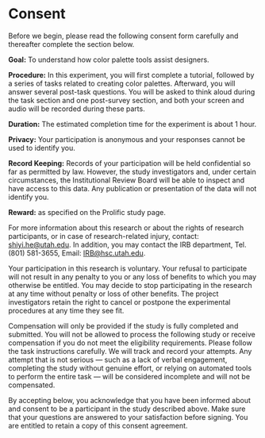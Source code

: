 # Consent

Before we begin, please read the following consent form carefully and thereafter complete the section below.

**Goal:** To understand how color palette tools assist designers.

**Procedure:** In this experiment, you will first complete a tutorial, followed by a series of tasks related to creating color palettes. Afterward, you will answer several post-task questions. You will be asked to think aloud during the task section and one post-survey section, and both your screen and audio will be recorded during these parts.

**Duration:** The estimated completion time for the experiment is about 1 hour.

**Privacy:** Your participation is anonymous and your responses cannot be used to identify you.

**Record Keeping:** Records of your participation will be held confidential so far as permitted by law. However, 
the study investigators and, under certain circumstances, the Institutional Review Board will be able to inspect and 
have access to this data. Any publication or presentation of the data will not identify you.

**Reward:** as specified on the Prolific study page.

For more information about this research or about the rights of research participants, or in case of research-related injury, contact: shiyi.he@utah.edu. In addition, you may contact the IRB department, Tel. (801) 581-3655, Email: IRB@hsc.utah.edu.

Your participation in this research is voluntary. Your refusal to participate will not result in any penalty to you or any loss of benefits to which you may otherwise be entitled. You may decide to stop participating in the research at any time without penalty or loss of other benefits. The project investigators retain the right to cancel or postpone the experimental procedures at any time they see fit.

Compensation will only be provided if the study is fully completed and submitted. You will not be allowed to process the following study or receive compensation if you do not meet the eligibility requirements. Please follow the task instructions carefully. We will track and record your attempts. Any attempt that is not serious — such as a lack of verbal engagement, completing the study without genuine effort, or relying on automated tools to perform the entire task — will be considered incomplete and will not be compensated.


By accepting below, you acknowledge that you have been informed about and consent to be a participant in the study described above. Make sure that your questions are answered to your satisfaction before signing. You are entitled to retain a copy of this consent agreement.





